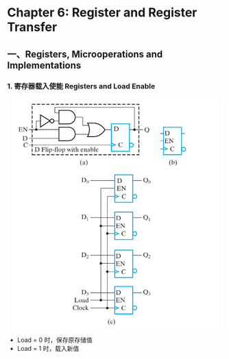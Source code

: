 # Chapter 6: Register and Register Transfer

## 一、Registers, Microoperations and Implementations

### 1. 寄存器载入使能 Registers and Load Enable

![image.png](image.png)

- Load = 0 时，保存原存储值
- Load = 1 时，载入新值
